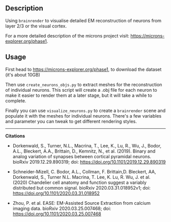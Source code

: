 ## Description
Using `brainrender` to visualise detailed EM reconstruction of neurons from layer 2/3 or the visual cortex. 

For a more detailed description of the microns project visit: https://microns-explorer.org/phase1. 


## Usage
First head to https://microns-explorer.org/phase1, to download the dataset (it's about 10GB)


Then use `create_neurons_objs.py` to extract meshes for the reconstruction of individual neurons. This script will create a .obj file for each neuron to make it easier to render them at a later stage, but it will take a while to complete.

Finally you can use `visualize_neurons.py` to create a `brainrender` scene and populate it with the meshes for individual neurons. There's a few variables and parameter you can tweak to get different rendering styles.














-----------
**Citations**

* Dorkenwald, S., Turner, N.L., Macrina, T., Lee, K., Lu, R., Wu, J., Bodor, A.L., Bleckert, A.A., Brittain, D., Kemnitz, N., et al. (2019). Binary and analog variation of synapses between cortical pyramidal neurons. bioRxiv 2019.12.29.890319; doi: https://doi.org/10.1101/2019.12.29.890319

* Schneider-Mizell, C. Bodor, A.L., Collman, F.  Brittain,D. Bleckert, AA, Dorkenwald, S., Turner N.L. Macrina, T.  Lee, K. Lu, R.  Wu, J. et al. (2020)  Chandelier cell anatomy and function suggest a variably distributed but common signal. bioRxiv 2020.03.31.018952v1; doi: https://doi.org/10.1101/2020.03.31.018952


* Zhou, P. et al. EASE: EM-Assisted Source Extraction from calcium imaging data. bioRxiv 2020.03.25.007468; doi: https://doi.org/10.1101/2020.03.25.007468